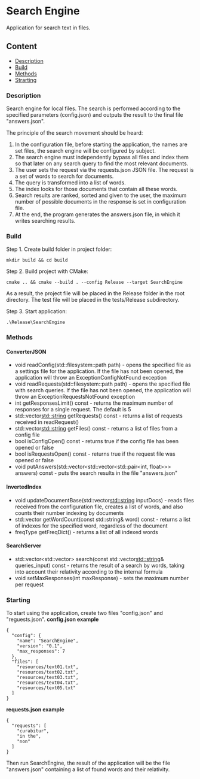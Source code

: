 # Search Engine
Application for search text in files.
## Content
* [Description](#description)
* [Build](#build)
* [Methods](#mthods)
* [Strarting](#starting)

### Description

Search engine for local files. The search is performed according to the specified parameters (config.json) and outputs the result to the final file "answers.json".

The principle of the search movement should be heard:
1. In the configuration file, before starting the application, the names are set
files, the search engine will be configured by subject.
2. The search engine must independently bypass all files and
index them so that later on any search query to find the most
relevant documents.
3. The user sets the request via the requests.json JSON file. The request is
a set of words to search for documents.
4. The query is transformed into a list of words.
5. The index looks for those documents that contain all these words.
6. Search results are ranked, sorted and given to the user,
the maximum number of possible documents in the response is set in
configuration file.
7. At the end, the program generates the answers.json file, in which it writes
searching results.

### Build

Step 1. Create build folder in project folder:

	mkdir build && cd build

Step 2. Build project with CMake:

	cmake .. && cmake --build . --config Release --target SearchEngine

As a result, the project file will be placed in the Release folder in the root directory. The test file will be placed in the tests/Release subdirectory.

Step 3. Start application:

    .\Release\SearchEngine

### Methods

#### ConverterJSON
- void readConfig(std::filesystem::path path) - opens the specified file as a settings file for the application. If the file has not been opened, the application will throw an ExceptionConfigNotFound exception
- void readRequests(std::filesystem::path path) - opens the specified file with search queries. If the file has not been opened, the application will throw an ExceptionRequestsNotFound exception
- int getResponsesLimit() const - returns the maximum number of responses for a single request. The default is 5
- std::vector<std::string> getRequests() const - returns a list of requests received in readRequest()
- std::vector<std::string> getFiles() const - returns a list of files from a config file
- bool isConfigOpen() const - returns true if the config file has been opened or false
- bool isRequestsOpen() const - returns true if the request file was opened or false
- void putAnswers(std::vector<std::vector<std::pair<int, float>>> answers) const - puts the search results in the file "answers.json"

#### InvertedIndex
- void updateDocumentBase(std::vector<std::string> inputDocs) - reads files received from the configuration file, creates a list of words, and also counts their number indexing by documents
- std::vector<Entry> getWordCount(const std::string& word) const - returns a list of indexes for the specified word, regardless of the document
- freqType getFreqDict() - returns a list of all indexed words

#### SearchServer
- std::vector<std::vector<RelativeIndex>> search(const std::vector<std::string>& queries_input) const - returns the result of a search by words, taking into account their relativity according to the internal formula
- void setMaxResponses(int maxResponse) - sets the maximum number per request

### Starting

To start using the application, create two files "config.json" and "reguests.json".
**config.json example**
	
	{
      "config": {
        "name": "SearchEngine",
        "version": "0.1",
        "max_responses": 7
      },
      "files": [
        "resources/text01.txt",
        "resources/text02.txt",
        "resources/text03.txt",
        "resources/text04.txt",
        "resources/text05.txt"
      ]
    }

**requests.json example**

    {
      "requests": [
        "curabitur",
        "in the",
        "non"
      ]
    }

Then run SearchEngine, the result of the application will be the file "answers.json" containing a list of found words and their relativity.
